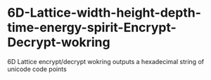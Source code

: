 # 6D-Lattice-width-height-depth-time-energy-spirit-Encrypt-Decrypt-wokring
6D Lattice encrypt/decrypt wokring outputs a hexadecimal string of unicode code points
